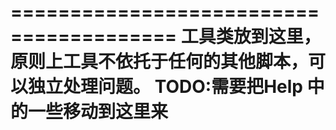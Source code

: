========================================
工具类放到这里，原则上工具不依托于任何的其他脚本，可以独立处理问题。
TODO:需要把Help 中的一些移动到这里来
========================================